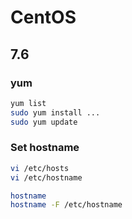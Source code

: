 # CentOS

## 7.6

### yum

```bash
yum list
sudo yum install ...
sudo yum update
```

### Set hostname

```bash
vi /etc/hosts
vi /etc/hostname
```

```bash
hostname
hostname -F /etc/hostname
```
